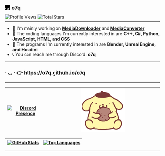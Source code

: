 ### <img src="assets/images/icon.png" style="margin-bottom: -0.15rem; margin-right: 1px;"> **o7q**

<p style="margin-top: -5px;"></p>

![Profile Views](https://komarev.com/ghpvc/?username=o7q&style=flat&color=blueviolet&label=Profile+Views)
![Total Stars](https://img.shields.io/github/stars/o7q?logo=github&label=Total%20Stars&color=%23FAEE46)

<p style="margin-top: -8px;"></p>

---

- 🧼 I'm mainly working on [**MediaDownloader**](https://github.com/o7q/MediaDownloader) and [**MediaConverter**](https://github.com/o7q/MediaConverter)
- 🤖 The coding languages I'm currently interested in are **C++, C#, Python, JavaScript, HTML, and CSS**
- 🎨 The programs I'm currently interested in are **Blender, Unreal Engine, and Houdini**
- 📞 You can reach me through Discord: **o7q**

---

### **· ◡ ·** 👉 https://o7q.github.io/o7q

---

[![**Discord Presence**](https://lanyard.cnrad.dev/api/307269599680790528?bg=170F0C)](https://discord.gg/n8jSSSB) | <img src="assets/images/pompompurin.gif" style="width: 40%">
|-|-|

[![**GitHub Stats**](https://readme-stats.clckblog.space/api?username=o7q&theme=date_night&show_icons=true&count_private=true)](https://skyline.github.com/o7q/2023) | [![**Top Languages**](https://readme-stats.clckblog.space/api/top-langs/?username=o7q&theme=date_night&layout=compact&langs_count=10)](https://github.com/o7q?tab=repositories)
|-|-|

---